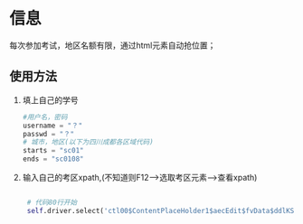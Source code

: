 # 信息

每次参加考试，地区名额有限，通过html元素自动抢位置；

## 使用方法

1. 填上自己的学号

    ```python
    #用户名，密码
    username = "？"
    passwd = "？"
    # 城市，地区(以下为四川成都各区域代码)
    starts = "sc01"
    ends = "sc0108"
    ```

2. 输入自己的考区xpath,(不知道则F12-->选取考区元素-->查看xpath)

   ```python

    # 代码80行开始
    self.driver.select('ctl00$ContentPlaceHolder1$aecEdit$fvData$ddlKSDSZ', self.starts)

   ```
